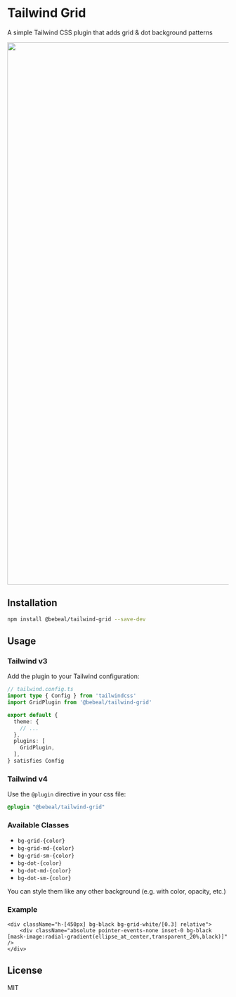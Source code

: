 # Tailwind Grid

A simple Tailwind CSS plugin that adds grid & dot background patterns

<div align="center">
  <img width="1233" alt="Tailwind Grid Preview" src="./demo/tailwind-grid.png" />
</div>

## Installation

```bash
npm install @bebeal/tailwind-grid --save-dev
```

## Usage

### Tailwind v3
Add the plugin to your Tailwind configuration:

```ts
// tailwind.config.ts
import type { Config } from 'tailwindcss'
import GridPlugin from '@bebeal/tailwind-grid'

export default {
  theme: {
    // ...
  },
  plugins: [
    GridPlugin,
  ],
} satisfies Config
```

### Tailwind v4
Use the `@plugin` directive in your css file:

```css
@plugin "@bebeal/tailwind-grid"
```

### Available Classes

- `bg-grid-{color}`
- `bg-grid-md-{color}`
- `bg-grid-sm-{color}`
- `bg-dot-{color}`
- `bg-dot-md-{color}`
- `bg-dot-sm-{color}`

You can style them like any other background (e.g. with color, opacity, etc.)

### Example

```tsx
<div className="h-[450px] bg-black bg-grid-white/[0.3] relative">
    <div className="absolute pointer-events-none inset-0 bg-black [mask-image:radial-gradient(ellipse_at_center,transparent_20%,black)]" />
</div>
```

## License

MIT
